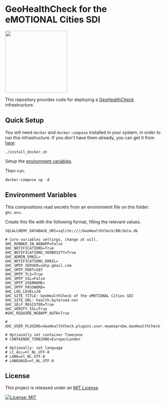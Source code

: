 # GeoHealthCheck for the eMOTIONAL Cities SDI

<img src="https://raw.githubusercontent.com/doublebyte1/yellow-bricks/master/dist/assets/img/portfolio/ecities.svg" width="200">

This repository provides code for deploying a [GeoHealthCheck](https://geohealthcheck.org/) infrastructure. 

## Quick Setup

You will need `docker` and `docker-compose` installed in your system, in order to run this infrastructure. If you don't have them already, you can get it from [here](https://github.com/emotional-cities/openapi-sdi/blob/master/install_docker.sh):

```
./install_docker.sh
```

Setup the [environment variables](#environment-variables).

Then run:

```
docker-compose up -d
```

## Environment Variables

This compositions read secrets from an environment file on this folder: ```ghc.env```.

Create this file with the following format, filling the relevant values.

```
SQLALCHEMY_DATABASE_URI=sqlite:////GeoHealthCheck/DB/data.db

# Core variables settings, change at will.
GHC_RUNNER_IN_WEBAPP=False
GHC_NOTIFICATIONS=True
GHC_NOTIFICATIONS_VERBOSITY=True
GHC_ADMIN_EMAIL=
GHC_NOTIFICATIONS_EMAIL=
GHC_SMTP_SERVER=smtp.gmail.com
GHC_SMTP_PORT=587
GHC_SMTP_TLS=True
GHC_SMTP_SSL=False
GHC_SMTP_USERNAME=
GHC_SMTP_PASSWORD=
GHC_LOG_LEVEL=20
GHC_SITE_TITLE: GeoHealthCheck of the eMOTIONAL Cities SDI
GHC_SITE_URL: health.byteroad.net
GHC_SELF_REGISTER=True
GHC_VERIFY_SSL=True
#GHC_REQUIRE_WEBAPP_AUTH=True

# GHC_USER_PLUGINS=GeoHealthCheck.plugins.user.mywmsprobe,GeoHealthCheck.plugins.user.mywmsprobe2

# Optionally set container Timezone
# CONTAINER_TIMEZONE=Europe/London

# Optionally: set language
# LC_ALL=nl_NL.UTF-8
# LANG=nl_NL.UTF-8
# LANGUAGE=nl_NL.UTF-8
```

## License

This project is released under an [MIT License](./LICENSE)

[![License: MIT](https://img.shields.io/badge/License-MIT-yellow.svg)](https://opensource.org/licenses/MIT)